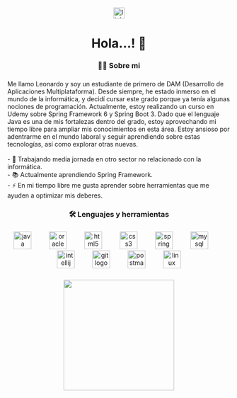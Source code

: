 ###

<div align="center">
  <img src="https://img.shields.io/static/v1?message=LinkedIn&logo=linkedin&label=&color=0077B5&logoColor=&labelColor=&style=for-the-badge" height="25" alt="linkedin logo"  />
</div>

###

<h1 align="center">Hola...! 👋</h1>

###

<h3 align="center">👩‍💻  Sobre mi</h3>

###

<p align="left">Me llamo Leonardo y soy un estudiante de primero de DAM (Desarrollo de Aplicaciones Multiplataforma). Desde siempre, he estado inmerso en el mundo de la informática, y decidí cursar este grado porque ya tenía algunas nociones de programación. Actualmente, estoy realizando un curso en Udemy sobre Spring Framework 6 y Spring Boot 3. Dado que el lenguaje Java es una de mis fortalezas dentro del grado, estoy aprovechando mi tiempo libre para ampliar mis conocimientos en esta área. Estoy ansioso por adentrarme en el mundo laboral y seguir aprendiendo sobre estas tecnologías, así como explorar otras nuevas.<br><br>- 🔭 Trabajando media jornada en otro sector no relacionado con la informática.<br>- 📚 Actualmente aprendiendo Spring Framework.<br>- ⚡ En mi tiempo libre me gusta aprender sobre herramientas que me ayuden a optimizar mis deberes.</p>

###

<h3 align="center">🛠 Lenguajes y herramientas</h3>

###

<div align="center">
  <img src="https://cdn.jsdelivr.net/gh/devicons/devicon/icons/java/java-original.svg" height="40" alt="java logo"  />
  <img width="32" />
  <img src="https://cdn.jsdelivr.net/gh/devicons/devicon/icons/oracle/oracle-original.svg" height="40" alt="oracle logo"  />
  <img width="32" />
  <img src="https://cdn.jsdelivr.net/gh/devicons/devicon/icons/html5/html5-original.svg" height="40" alt="html5 logo"  />
  <img width="32" />
  <img src="https://cdn.jsdelivr.net/gh/devicons/devicon/icons/css3/css3-original.svg" height="40" alt="css3 logo"  />
  <img width="32" />
  <img src="https://cdn.jsdelivr.net/gh/devicons/devicon/icons/spring/spring-original.svg" height="40" alt="spring logo"  />
  <img width="32" />
  <img src="https://cdn.jsdelivr.net/gh/devicons/devicon/icons/mysql/mysql-original.svg" height="40" alt="mysql logo"  />
  <img width="32" />
  <img src="https://cdn.jsdelivr.net/gh/devicons/devicon/icons/intellij/intellij-original.svg" height="40" alt="intellij logo"  />
  <img width="32" />
  <img src="https://cdn.simpleicons.org/git/F05032" height="40" alt="git logo"  />
  <img width="32" />
  <img src="https://cdn.simpleicons.org/postman/FF6C37" height="40" alt="postman logo"  />
  <img width="32" />
  <img src="https://skillicons.dev/icons?i=linux" height="40" alt="linux logo"  />
</div>

###

<div align="center">
  <img height="250" src="https://github.com/lermns/lermns/assets/123558234/340645e8-ba89-4539-9863-fa4053cf86e1"  />
</div>

###
